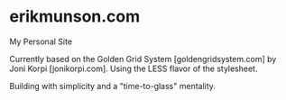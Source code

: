 erikmunson.com
==============

My Personal Site

Currently based on the Golden Grid System [goldengridsystem.com] by Joni Korpi [jonikorpi.com]. Using the LESS flavor of the stylesheet.

Building with simplicity and a "time-to-glass" mentality.